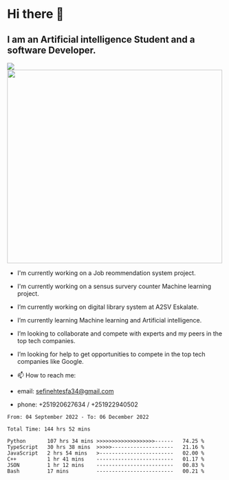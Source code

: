 # Hi there 👋
## I am an Artificial intelligence Student and a software Developer.
<img src = "https://github-readme-stats.vercel.app/api?username=sefinehtesfa34&&show_icons=true&title_color=ffffff&icon_color=bb2acf&text_color=daf7dc&bg_color=151515"/>
<img src="https://wakatime.com/share/@sefinehtesfa34/ae9674e3-b462-4438-9120-52fc3d0ffbbb.png" width ="500" height = "450"/>

- I'm currently working on a Job reommendation system project.
- I'm currently working on a sensus survery counter Machine learning project.
-  I’m currently working on digital library system at A2SV Eskalate.
-  I’m currently learning Machine learning and Artificial intelligence.
-  I’m looking to collaborate and compete with experts and my peers in the top tech companies.
-  I’m looking for help to get opportunities to compete in the top tech companies like Google.

- 📫 How to reach me: 
- email: sefinehtesfa34@gmail.com
- phone: +251920627634 / +251922940502
<!--START_SECTION:waka-->

```text
From: 04 September 2022 - To: 06 December 2022

Total Time: 144 hrs 52 mins

Python       107 hrs 34 mins >>>>>>>>>>>>>>>>>>>------   74.25 %
TypeScript   30 hrs 38 mins  >>>>>--------------------   21.16 %
JavaScript   2 hrs 54 mins   >------------------------   02.00 %
C++          1 hr 41 mins    -------------------------   01.17 %
JSON         1 hr 12 mins    -------------------------   00.83 %
Bash         17 mins         -------------------------   00.21 %
```

<!--END_SECTION:waka-->

